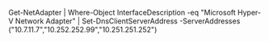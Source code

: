 Get-NetAdapter | Where-Object InterfaceDescription -eq "Microsoft Hyper-V Network Adapter" | Set-DnsClientServerAddress -ServerAddresses ("10.7.11.7","10.252.252.99","10.251.251.252")